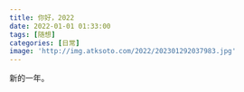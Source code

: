 ```yaml
---
title: 你好，2022
date: 2022-01-01 01:33:00
tags: [随想]
categories: [日常]
image: 'http://img.atksoto.com/2022/202301292037983.jpg'
---
```


新的一年。
